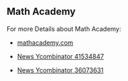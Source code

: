 ## Math Academy



For more Details about Math Academy:

- [mathacademy.com](https://mathacademy.com/learn)

- [News Ycombinator 41534847](https://news.ycombinator.com/item?id=41534847)

- [News Ycombinator 36073631](https://news.ycombinator.com/item?id=36073631)


